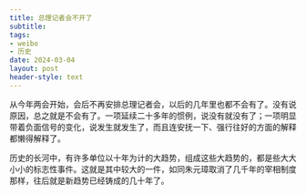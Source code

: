 ```yaml
---
title: 总理记者会不开了
subtitle: 
tags: 
- weibo
- 历史
date: 2024-03-04
layout: post
header-style: text
---
```


从今年两会开始，会后不再安排总理记者会，以后的几年里也都不会有了。没有说原因，总之就是不会有了。一项延续二十多年的惯例，说没有就没有了；一项明显带着负面信号的变化，说发生就发生了，而且连安抚一下、强行往好的方面的解释都懒得解释了。

历史的长河中，有许多单位以十年为计的大趋势，组成这些大趋势的，都是些大大小小的标志性事件。这就是其中较大的一件，如同朱元璋取消了几千年的宰相制度那样，往后就是新趋势已经铸成的几十年了。